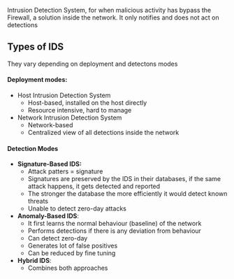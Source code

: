 Intrusion Detection System, for when malicious activity has bypass the Firewall, a solution inside the network. It only notifies and does not act on detections

## Types of IDS

They vary depending on deployment and detectons modes


#### Deployment modes:
- Host Intrusion Detection System
	- Host-based, installed on the host directly
	- Resource intensive, hard to manage
- Network Intrusion Detection System
	- Network-based
	- Centralized view of all detections inside the network


#### Detection Modes
- **Signature-Based IDS:** 
	- Attack patters = signature
	- Signatures are preserved by the IDS in their databases, if the same attack happens, it gets detected and reported
	- The stronger the database the more efficiently it would detect known threats
	- Unable to detect zero-day attacks
- **Anomaly-Based IDS**:
	- It first learns the normal behaviour (baseline) of the network
	- Performs detections if there is any deviation from behaviour
	- Can detect zero-day
	- Generates lot of false positives
	- Can be reduced by fine tuning
- **Hybrid IDS**:
	- Combines both approaches